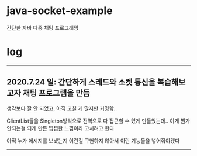 # java-socket-example
간단한 자바 다중 채팅 프로그래밍 

# log 

---

## 2020.7.24 일: 간단하게 스레드와 소켓 통신을 복습해보고자 채팅 프로그램을 만듬 

생각보다 잘 안 되었고, 아직 고칠 게 많지만 커밋함..

ClientList들을 Singleton방식으로 전역으로 다 접근할 수 있게 만들었는데.. 이게 붠가 안되는걸 되게 만든 찝찝한 느낌이라 고치려고 한다 

아직 누가 메시지를 보냈는지 이런걸 구현하지 않아서 이런 기능들을 넣어줘야겠다 

---



